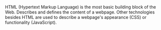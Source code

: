 HTML (Hypertext Markup Language) is the most basic building block of the Web.
Describes and defines the content of a webpage. Other technologies besides HTML are used
to describe a webpage's appearance (CSS) or functionality (JavaScript).